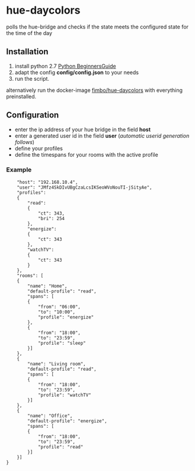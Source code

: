 # hue-daycolors
polls the hue-bridge and checks if the state meets the configured state for the time of the day

## Installation
1. install python 2.7 [Python BeginnersGuide](https://wiki.python.org/moin/BeginnersGuide/Download)
2. adapt the config **config/config.json** to your needs 
3. run the script.

alternatively run the docker-image [fimbo/hue-daycolors](https://hub.docker.com/r/fimbo/hue-daycolors/) with everything preinstalled.

## Configuration

- enter the ip address of your hue bridge in the field **host**
- enter a generated user id in the field **user** (*automatic userid generation follows*)
- define your profiles
- define the timespans for your rooms with the active profile

### Example
```
    "host": "192.168.10.4",
    "user": "JMfz4SkDIvUBgCzaLcsIKSeoWVoNouTI-jSityAe",
    "profiles":
    {
        "read":
        {
            "ct": 343,
            "bri": 254
        },
        "energize":
        {
            "ct": 343
        },
        "watchTV":
        {
            "ct": 343
        }
    },
    "rooms": [
    {
        "name": "Home",
        "default-profile": "read",
        "spans": [
        {
            "from": "06:00",
            "to": "10:00",
            "profile": "energize"
        },
        {
            "from": "18:00",
            "to": "23:59",
            "profile": "sleep"
        }]
    },
    {
        "name": "Living room",
        "default-profile": "read",
        "spans": [
        {
            "from": "18:00",
            "to": "23:59",
            "profile": "watchTV"
        }]
    },
    {
        "name": "Office",
        "default-profile": "energize",
        "spans": [
        {
            "from": "18:00",
            "to": "23:59",
            "profile": "read"
        }]
    }]
}

